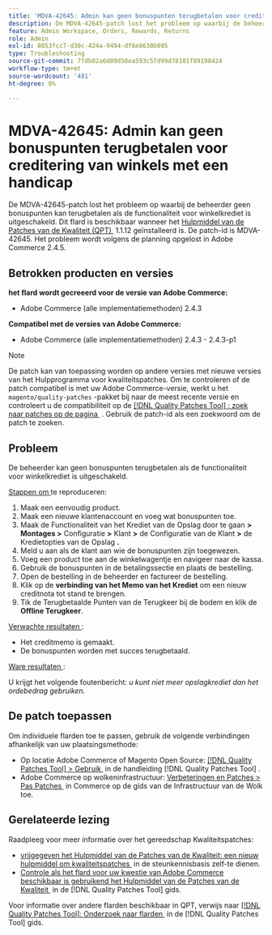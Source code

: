 ```yaml
---
title: 'MDVA-42645: Admin kan geen bonuspunten terugbetalen voor creditering van winkels met een handicap'
description: De MDVA-42645-patch lost het probleem op waarbij de beheerder geen bonuspunten kan terugbetalen als de functionaliteit voor winkelkrediet is uitgeschakeld. Deze patch is beschikbaar wanneer [Quality Patches Tool (QPT)] (https://experienceleague.adobe.com/nl/docs/commerce-operations/tools/quality-patches-tool/quality-patches-tool-to-self-serve-quality-patches) 1.1.12 is geïnstalleerd. De patch-id is MDVA-42645. Het probleem wordt volgens de planning opgelost in Adobe Commerce 2.4.5.
feature: Admin Workspace, Orders, Rewards, Returns
role: Admin
exl-id: 8053fcc7-d30c-424a-9494-df6e8630b095
type: Troubleshooting
source-git-commit: 7fdb02a6d89d50ea593c5fd99d78101f89198424
workflow-type: tm+mt
source-wordcount: '481'
ht-degree: 0%

---
```


# MDVA-42645: Admin kan geen bonuspunten terugbetalen voor creditering van winkels met een handicap

De MDVA-42645-patch lost het probleem op waarbij de beheerder geen bonuspunten kan terugbetalen als de functionaliteit voor winkelkrediet is uitgeschakeld. Dit flard is beschikbaar wanneer het [&#x200B; Hulpmiddel van de Patches van de Kwaliteit (QPT) &#x200B;](https://experienceleague.adobe.com/nl/docs/commerce-operations/tools/quality-patches-tool/quality-patches-tool-to-self-serve-quality-patches) 1.1.12 geïnstalleerd is. De patch-id is MDVA-42645. Het probleem wordt volgens de planning opgelost in Adobe Commerce 2.4.5.

## Betrokken producten en versies

**het flard wordt gecreeerd voor de versie van Adobe Commerce:**

* Adobe Commerce (alle implementatiemethoden) 2.4.3

**Compatibel met de versies van Adobe Commerce:**

* Adobe Commerce (alle implementatiemethoden) 2.4.3 - 2.4.3-p1

>[!NOTE]
>
>De patch kan van toepassing worden op andere versies met nieuwe versies van het Hulpprogramma voor kwaliteitspatches. Om te controleren of de patch compatibel is met uw Adobe Commerce-versie, werkt u het `magento/quality-patches` -pakket bij naar de meest recente versie en controleert u de compatibiliteit op de [[!DNL Quality Patches Tool] : zoek naar patches op de pagina &#x200B;](https://experienceleague.adobe.com/nl/docs/commerce-operations/tools/quality-patches-tool/quality-patches-tool-to-self-serve-quality-patches) . Gebruik de patch-id als een zoekwoord om de patch te zoeken.

## Probleem

De beheerder kan geen bonuspunten terugbetalen als de functionaliteit voor winkelkrediet is uitgeschakeld.

<u> Stappen om </u> te reproduceren:

1. Maak een eenvoudig product.
1. Maak een nieuwe klantenaccount en voeg wat bonuspunten toe.
1. Maak de Functionaliteit van het Krediet van de Opslag door te gaan **> Montages >** Configuratie **>** Klant **>** de Configuratie van de Klant **>** de Kredietopties van de Opslag **.**
1. Meld u aan als de klant aan wie de bonuspunten zijn toegewezen.
1. Voeg een product toe aan de winkelwagentje en navigeer naar de kassa.
1. Gebruik de bonuspunten in de betalingssectie en plaats de bestelling.
1. Open de bestelling in de beheerder en factureer de bestelling.
1. Klik op de **verbinding van het Memo van het Krediet** om een nieuw creditnota tot stand te brengen.
1. Tik de Terugbetaalde Punten van de Terugkeer bij de bodem en klik de **Offline Terugkeer**.

<u> Verwachte resultaten </u>:

* Het creditmemo is gemaakt.
* De bonuspunten worden met succes terugbetaald.

<u> Ware resultaten </u>:

U krijgt het volgende foutenbericht: *u kunt niet meer opslagkrediet dan het ordebedrag gebruiken.*

## De patch toepassen

Om individuele flarden toe te passen, gebruik de volgende verbindingen afhankelijk van uw plaatsingsmethode:

* Op locatie Adobe Commerce of Magento Open Source: [[!DNL Quality Patches Tool] > Gebruik &#x200B;](/help/tools/quality-patches-tool/usage.md) in de handleiding [!DNL Quality Patches Tool] .
* Adobe Commerce op wolkeninfrastructuur: [&#x200B; Verbeteringen en Patches > Pas Patches &#x200B;](https://experienceleague.adobe.com/docs/commerce-cloud-service/user-guide/develop/upgrade/apply-patches.html?lang=nl-NL) in Commerce op de gids van de Infrastructuur van de Wolk toe.

## Gerelateerde lezing

Raadpleeg voor meer informatie over het gereedschap Kwaliteitspatches:

* [&#x200B; vrijgegeven het Hulpmiddel van de Patches van de Kwaliteit: een nieuw hulpmiddel om kwaliteitspatches &#x200B;](https://experienceleague.adobe.com/nl/docs/commerce-operations/tools/quality-patches-tool/quality-patches-tool-to-self-serve-quality-patches) in de steunkennisbasis zelf-te dienen.
* [&#x200B; Controle als het flard voor uw kwestie van Adobe Commerce beschikbaar is gebruikend het Hulpmiddel van de Patches van de Kwaliteit &#x200B;](/help/tools/quality-patches-tool/patches-available-in-qpt/check-patch-for-magento-issue-with-magento-quality-patches.md) in de [!DNL Quality Patches Tool] gids.

Voor informatie over andere flarden beschikbaar in QPT, verwijs naar [[!DNL Quality Patches Tool]: Onderzoek naar flarden &#x200B;](https://experienceleague.adobe.com/tools/commerce-quality-patches/index.html?lang=nl-NL) in de [!DNL Quality Patches Tool] gids.
